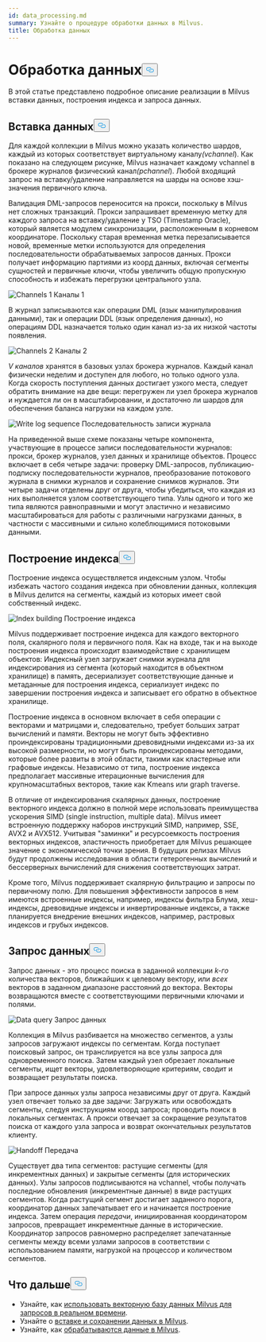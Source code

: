 ```yaml
---
id: data_processing.md
summary: Узнайте о процедуре обработки данных в Milvus.
title: Обработка данных
---
```

<h1 id="Data-Processing" class="common-anchor-header">Обработка данных<button data-href="#Data-Processing" class="anchor-icon" translate="no">
      <svg translate="no"
        aria-hidden="true"
        focusable="false"
        height="20"
        version="1.1"
        viewBox="0 0 16 16"
        width="16"
      >
        <path
          fill="#0092E4"
          fill-rule="evenodd"
          d="M4 9h1v1H4c-1.5 0-3-1.69-3-3.5S2.55 3 4 3h4c1.45 0 3 1.69 3 3.5 0 1.41-.91 2.72-2 3.25V8.59c.58-.45 1-1.27 1-2.09C10 5.22 8.98 4 8 4H4c-.98 0-2 1.22-2 2.5S3 9 4 9zm9-3h-1v1h1c1 0 2 1.22 2 2.5S13.98 12 13 12H9c-.98 0-2-1.22-2-2.5 0-.83.42-1.64 1-2.09V6.25c-1.09.53-2 1.84-2 3.25C6 11.31 7.55 13 9 13h4c1.45 0 3-1.69 3-3.5S14.5 6 13 6z"
        ></path>
      </svg>
    </button></h1><p>В этой статье представлено подробное описание реализации в Milvus вставки данных, построения индекса и запроса данных.</p>
<h2 id="Data-insertion" class="common-anchor-header">Вставка данных<button data-href="#Data-insertion" class="anchor-icon" translate="no">
      <svg translate="no"
        aria-hidden="true"
        focusable="false"
        height="20"
        version="1.1"
        viewBox="0 0 16 16"
        width="16"
      >
        <path
          fill="#0092E4"
          fill-rule="evenodd"
          d="M4 9h1v1H4c-1.5 0-3-1.69-3-3.5S2.55 3 4 3h4c1.45 0 3 1.69 3 3.5 0 1.41-.91 2.72-2 3.25V8.59c.58-.45 1-1.27 1-2.09C10 5.22 8.98 4 8 4H4c-.98 0-2 1.22-2 2.5S3 9 4 9zm9-3h-1v1h1c1 0 2 1.22 2 2.5S13.98 12 13 12H9c-.98 0-2-1.22-2-2.5 0-.83.42-1.64 1-2.09V6.25c-1.09.53-2 1.84-2 3.25C6 11.31 7.55 13 9 13h4c1.45 0 3-1.69 3-3.5S14.5 6 13 6z"
        ></path>
      </svg>
    </button></h2><p>Для каждой коллекции в Milvus можно указать количество шардов, каждый из которых соответствует виртуальному каналу<em>(vchannel</em>). Как показано на следующем рисунке, Milvus назначает каждому vchannel в брокере журналов физический канал<em>(pchannel</em>). Любой входящий запрос на вставку/удаление направляется на шарды на основе хэш-значения первичного ключа.</p>
<p>Валидация DML-запросов переносится на прокси, поскольку в Milvus нет сложных транзакций. Прокси запрашивает временную метку для каждого запроса на вставку/удаление у TSO (Timestamp Oracle), который является модулем синхронизации, расположенным в корневом координаторе. Поскольку старая временная метка перезаписывается новой, временные метки используются для определения последовательности обрабатываемых запросов данных. Прокси получает информацию партиями из коорд данных, включая сегменты сущностей и первичные ключи, чтобы увеличить общую пропускную способность и избежать перегрузки центрального узла.</p>
<p>
  
   <span class="img-wrapper"> <img translate="no" src="/docs/v2.6.x/assets/channels_1.jpg" alt="Channels 1" class="doc-image" id="channels-1" />
   </span> <span class="img-wrapper"> <span>Каналы 1</span> </span></p>
<p>В журнал записываются как операции DML (язык манипулирования данными), так и операции DDL (язык определения данных), но операциям DDL назначается только один канал из-за их низкой частоты появления.</p>
<p>
  
   <span class="img-wrapper"> <img translate="no" src="/docs/v2.6.x/assets/channels_2.jpg" alt="Channels 2" class="doc-image" id="channels-2" />
   </span> <span class="img-wrapper"> <span>Каналы 2</span> </span></p>
<p><em>V каналов</em> хранятся в базовых узлах брокера журналов. Каждый канал физически неделим и доступен для любого, но только одного узла. Когда скорость поступления данных достигает узкого места, следует обратить внимание на две вещи: перегружен ли узел брокера журналов и нуждается ли он в масштабировании, и достаточно ли шардов для обеспечения баланса нагрузки на каждом узле.</p>
<p>
  
   <span class="img-wrapper"> <img translate="no" src="/docs/v2.6.x/assets/write_log_sequence.jpg" alt="Write log sequence" class="doc-image" id="write-log-sequence" />
   </span> <span class="img-wrapper"> <span>Последовательность записи журнала</span> </span></p>
<p>На приведенной выше схеме показаны четыре компонента, участвующие в процессе записи последовательности журналов: прокси, брокер журналов, узел данных и хранилище объектов. Процесс включает в себя четыре задачи: проверку DML-запросов, публикацию-подписку последовательности журналов, преобразование потокового журнала в снимки журналов и сохранение снимков журналов. Эти четыре задачи отделены друг от друга, чтобы убедиться, что каждая из них выполняется узлом соответствующего типа. Узлы одного и того же типа являются равноправными и могут эластично и независимо масштабироваться для работы с различными нагрузками данных, в частности с массивными и сильно колеблющимися потоковыми данными.</p>
<h2 id="Index-building" class="common-anchor-header">Построение индекса<button data-href="#Index-building" class="anchor-icon" translate="no">
      <svg translate="no"
        aria-hidden="true"
        focusable="false"
        height="20"
        version="1.1"
        viewBox="0 0 16 16"
        width="16"
      >
        <path
          fill="#0092E4"
          fill-rule="evenodd"
          d="M4 9h1v1H4c-1.5 0-3-1.69-3-3.5S2.55 3 4 3h4c1.45 0 3 1.69 3 3.5 0 1.41-.91 2.72-2 3.25V8.59c.58-.45 1-1.27 1-2.09C10 5.22 8.98 4 8 4H4c-.98 0-2 1.22-2 2.5S3 9 4 9zm9-3h-1v1h1c1 0 2 1.22 2 2.5S13.98 12 13 12H9c-.98 0-2-1.22-2-2.5 0-.83.42-1.64 1-2.09V6.25c-1.09.53-2 1.84-2 3.25C6 11.31 7.55 13 9 13h4c1.45 0 3-1.69 3-3.5S14.5 6 13 6z"
        ></path>
      </svg>
    </button></h2><p>Построение индекса осуществляется индексным узлом. Чтобы избежать частого создания индекса при обновлении данных, коллекция в Milvus делится на сегменты, каждый из которых имеет свой собственный индекс.</p>
<p>
  
   <span class="img-wrapper"> <img translate="no" src="/docs/v2.6.x/assets/index_building.jpg" alt="Index building" class="doc-image" id="index-building" />
   </span> <span class="img-wrapper"> <span>Построение индекса</span> </span></p>
<p>Milvus поддерживает построение индекса для каждого векторного поля, скалярного поля и первичного поля. Как на входе, так и на выходе построения индекса происходит взаимодействие с хранилищем объектов: Индексный узел загружает снимки журнала для индексирования из сегмента (который находится в объектном хранилище) в память, десериализует соответствующие данные и метаданные для построения индекса, сериализует индекс по завершении построения индекса и записывает его обратно в объектное хранилище.</p>
<p>Построение индекса в основном включает в себя операции с векторами и матрицами и, следовательно, требует больших затрат вычислений и памяти. Векторы не могут быть эффективно проиндексированы традиционными древовидными индексами из-за их высокой размерности, но могут быть проиндексированы методами, которые более развиты в этой области, такими как кластерные или графовые индексы. Независимо от типа, построение индекса предполагает массивные итерационные вычисления для крупномасштабных векторов, такие как Kmeans или graph traverse.</p>
<p>В отличие от индексирования скалярных данных, построение векторного индекса должно в полной мере использовать преимущества ускорения SIMD (single instruction, multiple data). Milvus имеет встроенную поддержку наборов инструкций SIMD, например, SSE, AVX2 и AVX512. Учитывая "заминки" и ресурсоемкость построения векторных индексов, эластичность приобретает для Milvus решающее значение с экономической точки зрения. В будущих релизах Milvus будут продолжены исследования в области гетерогенных вычислений и бессерверных вычислений для снижения соответствующих затрат.</p>
<p>Кроме того, Milvus поддерживает скалярную фильтрацию и запросы по первичному полю. Для повышения эффективности запросов в нем имеются встроенные индексы, например, индексы фильтра Блума, хеш-индексы, древовидные индексы и инвертированные индексы, а также планируется внедрение внешних индексов, например, растровых индексов и грубых индексов.</p>
<h2 id="Data-query" class="common-anchor-header">Запрос данных<button data-href="#Data-query" class="anchor-icon" translate="no">
      <svg translate="no"
        aria-hidden="true"
        focusable="false"
        height="20"
        version="1.1"
        viewBox="0 0 16 16"
        width="16"
      >
        <path
          fill="#0092E4"
          fill-rule="evenodd"
          d="M4 9h1v1H4c-1.5 0-3-1.69-3-3.5S2.55 3 4 3h4c1.45 0 3 1.69 3 3.5 0 1.41-.91 2.72-2 3.25V8.59c.58-.45 1-1.27 1-2.09C10 5.22 8.98 4 8 4H4c-.98 0-2 1.22-2 2.5S3 9 4 9zm9-3h-1v1h1c1 0 2 1.22 2 2.5S13.98 12 13 12H9c-.98 0-2-1.22-2-2.5 0-.83.42-1.64 1-2.09V6.25c-1.09.53-2 1.84-2 3.25C6 11.31 7.55 13 9 13h4c1.45 0 3-1.69 3-3.5S14.5 6 13 6z"
        ></path>
      </svg>
    </button></h2><p>Запрос данных - это процесс поиска в заданной коллекции <em>k-го</em> количества векторов, ближайших к целевому вектору, или <em>всех</em> векторов в заданном диапазоне расстояний до вектора. Векторы возвращаются вместе с соответствующими первичными ключами и полями.</p>
<p>
  
   <span class="img-wrapper"> <img translate="no" src="/docs/v2.6.x/assets/data_query.jpg" alt="Data query" class="doc-image" id="data-query" />
   </span> <span class="img-wrapper"> <span>Запрос данных</span> </span></p>
<p>Коллекция в Milvus разбивается на множество сегментов, а узлы запросов загружают индексы по сегментам. Когда поступает поисковый запрос, он транслируется на все узлы запроса для одновременного поиска. Затем каждый узел обрезает локальные сегменты, ищет векторы, удовлетворяющие критериям, сводит и возвращает результаты поиска.</p>
<p>При запросе данных узлы запроса независимы друг от друга. Каждый узел отвечает только за две задачи: Загружать или освобождать сегменты, следуя инструкциям коорд запроса; проводить поиск в локальных сегментах. А прокси отвечает за сокращение результатов поиска от каждого узла запроса и возврат окончательных результатов клиенту.</p>
<p>
  
   <span class="img-wrapper"> <img translate="no" src="/docs/v2.6.x/assets/handoff.jpg" alt="Handoff" class="doc-image" id="handoff" />
   </span> <span class="img-wrapper"> <span>Передача</span> </span></p>
<p>Существует два типа сегментов: растущие сегменты (для инкрементных данных) и закрытые сегменты (для исторических данных). Узлы запросов подписываются на vchannel, чтобы получать последние обновления (инкрементные данные) в виде растущих сегментов. Когда растущий сегмент достигает заданного порога, координатор данных запечатывает его и начинается построение индекса. Затем операция <em>передачи</em>, инициированная координатором запросов, превращает инкрементные данные в исторические. Координатор запросов равномерно распределяет запечатанные сегменты между всеми узлами запросов в соответствии с использованием памяти, нагрузкой на процессор и количеством сегментов.</p>
<h2 id="Whats-next" class="common-anchor-header">Что дальше<button data-href="#Whats-next" class="anchor-icon" translate="no">
      <svg translate="no"
        aria-hidden="true"
        focusable="false"
        height="20"
        version="1.1"
        viewBox="0 0 16 16"
        width="16"
      >
        <path
          fill="#0092E4"
          fill-rule="evenodd"
          d="M4 9h1v1H4c-1.5 0-3-1.69-3-3.5S2.55 3 4 3h4c1.45 0 3 1.69 3 3.5 0 1.41-.91 2.72-2 3.25V8.59c.58-.45 1-1.27 1-2.09C10 5.22 8.98 4 8 4H4c-.98 0-2 1.22-2 2.5S3 9 4 9zm9-3h-1v1h1c1 0 2 1.22 2 2.5S13.98 12 13 12H9c-.98 0-2-1.22-2-2.5 0-.83.42-1.64 1-2.09V6.25c-1.09.53-2 1.84-2 3.25C6 11.31 7.55 13 9 13h4c1.45 0 3-1.69 3-3.5S14.5 6 13 6z"
        ></path>
      </svg>
    </button></h2><ul>
<li>Узнайте, как <a href="https://milvus.io/blog/deep-dive-5-real-time-query.md">использовать векторную базу данных Milvus для запросов в реальном времени</a>.</li>
<li>Узнайте о <a href="https://milvus.io/blog/deep-dive-4-data-insertion-and-data-persistence.md">вставке и сохранении данных в Milvus</a>.</li>
<li>Узнайте, как <a href="https://milvus.io/blog/deep-dive-3-data-processing.md">обрабатываются данные в Milvus</a>.</li>
</ul>
